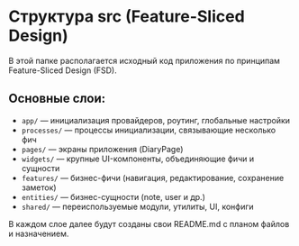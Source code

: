 # Структура src (Feature-Sliced Design)

В этой папке располагается исходный код приложения по принципам Feature-Sliced Design (FSD).

## Основные слои:

- `app/` — инициализация провайдеров, роутинг, глобальные настройки
- `processes/` — процессы инициализации, связывающие несколько фич
- `pages/` — экраны приложения (DiaryPage)
- `widgets/` — крупные UI-компоненты, объединяющие фичи и сущности
- `features/` — бизнес-фичи (навигация, редактирование, сохранение заметок)
- `entities/` — бизнес-сущности (note, user и др.)
- `shared/` — переиспользуемые модули, утилиты, UI, конфиги

В каждом слое далее будут созданы свои README.md с планом файлов и назначением. 